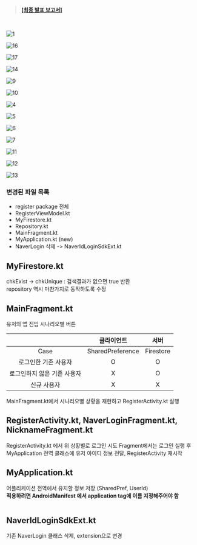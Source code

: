<br>

> <strong>[[최종 발표 보고서]](https://docs.google.com/presentation/d/1Z4JqRWb_bJ9chjXlaJHKi1FcEBBmONWTRP2w7cXDWvs/edit?usp=sharing)</strong><br>

<br>

![1](https://github.com/user-attachments/assets/8a3bb4f1-f63d-4295-8ff4-8c6a7baf2014)

![16](https://github.com/user-attachments/assets/b9f2dfc3-c17b-4802-9808-8c2d0497ff95)

![17](https://github.com/user-attachments/assets/e5f86589-1ce2-47f5-ac9e-1ba254381473)

![14](https://github.com/user-attachments/assets/760efbae-6acd-4758-b90f-7ec63771b989)

![9](https://github.com/user-attachments/assets/6362dd00-c3cc-49fa-8d0a-b6ebba9d7e51)

![10](https://github.com/user-attachments/assets/885bcfec-1b78-46ca-a7dc-1c03e0ac6faf)

![4](https://github.com/user-attachments/assets/30bbf54d-3cce-43ed-b69e-c2a6130a9348)

![5](https://github.com/user-attachments/assets/fcc9200a-5c89-4fc7-9557-61352d3236e5)

![6](https://github.com/user-attachments/assets/81391edd-a78e-4946-ac5b-bedc0608047a)

![7](https://github.com/user-attachments/assets/fc269142-6a98-4549-babc-e033b04857a0)

![11](https://github.com/user-attachments/assets/482c228a-c341-4f6d-9737-1fdb54a38e76)

![12](https://github.com/user-attachments/assets/68c42d17-eba5-487c-b57d-8782ddf3d38c)

![13](https://github.com/user-attachments/assets/c6f1aadf-b580-419e-a7e4-3f5be0b6a3d3)


### 변경된 파일 목록
* register package 전체
* RegisterViewModel.kt
* MyFirestore.kt
* Repository.kt
* MainFragment.kt
* MyApplication.kt (new)
* NaverLogin 삭제 -> NaverIdLoginSdkExt.kt

## MyFirestore.kt
chkExist -> chkUnique : 검색결과가 없으면 true 반환    
repository 역시 마찬가지로 동작하도록 수정

## MainFragment.kt
유저의 앱 진입 시나리오별 버튼   

||클라이언트|서버|
|:--:|:----------------:|:--------:|
|  Case  | SharedPreference | Firestore|
| 로그인한 기존 사용자      | O | O |
| 로그인하지 않은 기존 사용자|X  |O  |
|신규 사용자|X|X|   

MainFragment.kt에서 시나리오별 상황을 재현하고 RegisterActivity.kt 실행

## RegisterActivity.kt, NaverLoginFragment.kt, NicknameFragment.kt
RegisterActivity.kt 에서 위 상황별로 로그인 시도
Fragment에서는 로그인 실행 후 MyApplication 전역 클래스에 유저 아이디 정보 전달, RegisterActivity 재시작

## MyApplication.kt
어플리케이션 전역에서 유지할 정보 저장 (SharedPref, UserId)   
**적용하려면 AndroidManifest 에서 application tag에 이름 지정해주어야 함**
```xml

```
 

## NaverIdLoginSdkExt.kt
기존 NaverLogin 클래스 삭제, extension으로 변경
